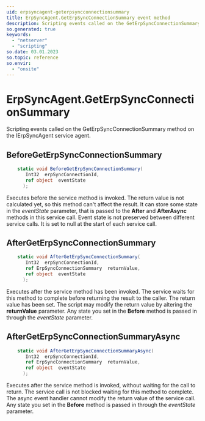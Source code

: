 ```yaml
---
uid: erpsyncagent-geterpsyncconnectionsummary
title: ErpSyncAgent.GetErpSyncConnectionSummary event method
description: Scripting events called on the GetErpSyncConnectionSummary method on the ErpSyncAgent service agent.
so.generated: true
keywords:
  - "netserver"
  - "scripting"
so.date: 03.01.2023
so.topic: reference
so.envir:
  - "onsite"
---
```

# ErpSyncAgent.GetErpSyncConnectionSummary

Scripting events called on the <see cref='M:SuperOffice.CRM.Services.IErpSyncAgent.GetErpSyncConnectionSummary'>GetErpSyncConnectionSummary</see> method on the <see cref='IErpSyncAgent'>IErpSyncAgent</see>  service agent.

## BeforeGetErpSyncConnectionSummary
```cs
    static void BeforeGetErpSyncConnectionSummary(
       Int32  erpSyncConnectionId,
       ref object  eventState
      );
```
Executes before the service method is invoked.
The return value is not calculated yet, so this method can't affect the result.
It can store some state in the *eventState* parameter, that is passed to the **After** and **AfterAsync** methods in this service call.
Event state is not preserved between different service calls. It is set to null at the start of each service call.
## AfterGetErpSyncConnectionSummary
```cs
    static void AfterGetErpSyncConnectionSummary(
       Int32  erpSyncConnectionId,
       ref ErpSyncConnectionSummary  returnValue,
       ref object  eventState
      );
```
Executes after the service method has been invoked. The service waits for this method to complete before returning the result to the caller.
The return value has been set. The script may modify the return value by altering the **returnValue** parameter.
Any state you set in the **Before** method is passed in through the *eventState* parameter.
## AfterGetErpSyncConnectionSummaryAsync
```cs
    static void AfterGetErpSyncConnectionSummaryAsync(
       Int32  erpSyncConnectionId,
       ref ErpSyncConnectionSummary  returnValue,
       ref object  eventState
      );
```
Executes after the service method is invoked, without waiting for the call to return.
The service call is not blocked waiting for this method to complete.
The async event handler cannot modify the return value of the service call.
Any state you set in the **Before** method is passed in through the *eventState* parameter.

